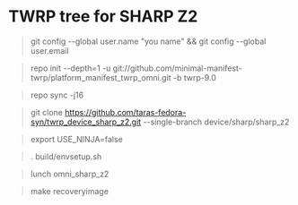 # TWRP tree for SHARP Z2

>git config --global user.name "you name" && git config --global user.email 

>repo init --depth=1 -u git://github.com/minimal-manifest-twrp/platform_manifest_twrp_omni.git -b twrp-9.0

>repo sync -j16

>git clone https://github.com/taras-fedora-syn/twrp_device_sharp_z2.git --single-branch device/sharp/sharp_z2

>export USE_NINJA=false

>. build/envsetup.sh

>lunch omni_sharp_z2

>make recoveryimage
